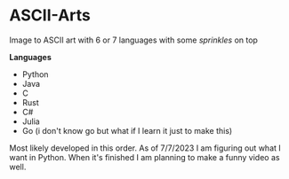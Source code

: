 # ASCII-Arts
Image to ASCII art with 6 or 7 languages with some *sprinkles* on top 

**Languages**
- Python 
- Java
- C
- Rust
- C#
- Julia
- Go (i don't know go but what if I learn it just to make this)

Most likely developed in this order. As of 7/7/2023 I am figuring out what I want in Python.
When it's finished I am planning to make a funny video as well. 
